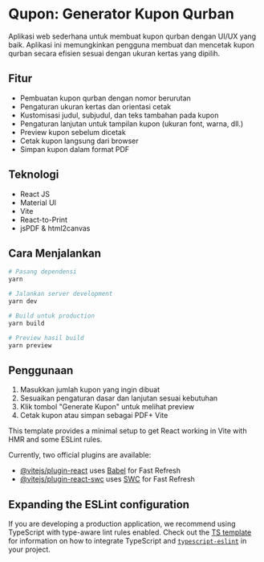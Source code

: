 # Qupon: Generator Kupon Qurban

Aplikasi web sederhana untuk membuat kupon qurban dengan UI/UX yang baik. Aplikasi ini memungkinkan pengguna membuat dan mencetak kupon qurban secara efisien sesuai dengan ukuran kertas yang dipilih.

## Fitur

- Pembuatan kupon qurban dengan nomor berurutan
- Pengaturan ukuran kertas dan orientasi cetak
- Kustomisasi judul, subjudul, dan teks tambahan pada kupon
- Pengaturan lanjutan untuk tampilan kupon (ukuran font, warna, dll.)
- Preview kupon sebelum dicetak
- Cetak kupon langsung dari browser
- Simpan kupon dalam format PDF

## Teknologi

- React JS
- Material UI
- Vite
- React-to-Print
- jsPDF & html2canvas

## Cara Menjalankan

```bash
# Pasang dependensi
yarn

# Jalankan server development
yarn dev

# Build untuk production
yarn build

# Preview hasil build
yarn preview
```

## Penggunaan

1. Masukkan jumlah kupon yang ingin dibuat
2. Sesuaikan pengaturan dasar dan lanjutan sesuai kebutuhan
3. Klik tombol "Generate Kupon" untuk melihat preview
4. Cetak kupon atau simpan sebagai PDF+ Vite

This template provides a minimal setup to get React working in Vite with HMR and some ESLint rules.

Currently, two official plugins are available:

- [@vitejs/plugin-react](https://github.com/vitejs/vite-plugin-react/blob/main/packages/plugin-react) uses [Babel](https://babeljs.io/) for Fast Refresh
- [@vitejs/plugin-react-swc](https://github.com/vitejs/vite-plugin-react/blob/main/packages/plugin-react-swc) uses [SWC](https://swc.rs/) for Fast Refresh

## Expanding the ESLint configuration

If you are developing a production application, we recommend using TypeScript with type-aware lint rules enabled. Check out the [TS template](https://github.com/vitejs/vite/tree/main/packages/create-vite/template-react-ts) for information on how to integrate TypeScript and [`typescript-eslint`](https://typescript-eslint.io) in your project.
